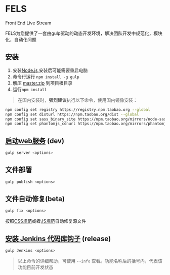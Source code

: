 FELS
======

Front End Live Stream

FELS为您提供了一套由gulp驱动的动态开发环境，解决团队开发中规范化，模块化，自动化问题

## 安装 ##

1.   安装[Node.js](http://nodejs.org/download/),安装后可能需要重启电脑
1.   命令行运行 `npm install -g gulp`
1.   解压 [master.zip](https://github.com/gucong3000/build-script/archive/master.zip) 到项目根目录
1.   运行`npm install`

>   在国内安装时，**强烈建议**执行以下命令，使用国内镜像安装：

```bash
npm config set registry https://registry.npm.taobao.org --global
npm config set disturl https://npm.taobao.org/dist --global
npm config set sass_binary_site https://npm.taobao.org/mirrors/node-sass --global
npm config set phantomjs_cdnurl https://npm.taobao.org/mirrors/phantomjs --global
```

## [启动web服务](./docs/gulp_server.md) (dev)

```bash
gulp server <options>
```

## 文件部署

```bash
gulp publish <options>
```

## 文件自动修复(beta)

```bash
gulp fix <options>
```

按照[CSS规范](./docs/style_standard.md)或者[JS规范](./docs/script_standard.md)自动修复源文件

## [安装 Jenkins 代码库钩子](./docs/gulp_jenkins.md) (release)

```bash
gulp Jenkins <options>
```

> 以上命令的详细帮助，可使用 `--info` 查看。功能名称后的括号内，代表该功能目前开发状态

